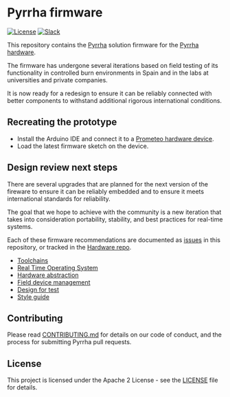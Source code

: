 # Pyrrha firmware

[![License](https://img.shields.io/badge/License-Apache2-blue.svg)](https://www.apache.org/licenses/LICENSE-2.0) [![Slack](https://img.shields.io/static/v1?label=Slack&message=%23prometeo-pyrrha&color=blue)](https://callforcode.org/slack)

This repository contains the [Pyrrha](https://github.com/Pyrrha-Platform/Pyrrha) solution firmware for the [Pyrrha hardware](https://github.com/Pyrrha-Platform/Pyrrha-Hardware).

The firmware has undergone several iterations based on field testing of its functionality in controlled burn environments in Spain and in the labs at universities and private companies.

It is now ready for a redesign to ensure it can be reliably connected with better components to withstand additional rigorous international conditions.

## Recreating the prototype

- Install the Arduino IDE and connect it to a [Prometeo hardware device](https://github.com/Pyrrha-Platform/Pyrrha-Hardware).
- Load the latest firmware sketch on the device.

## Design review next steps

There are several upgrades that are planned for the next version of the fireware to ensure it can be reliably embedded and to ensure it meets international standards for reliability.

The goal that we hope to achieve with the community is a new iteration that takes into consideration portability, stability, and best practices for real-time systems.

Each of these firmware recommendations are documented as [issues](https://github.com/Pyrrha-Platform/Pyrrha-Firmware/issues) in this repository, or tracked in the [Hardware repo](https://github.com/Pyrrha-Platform/Pyrrha-Hardware).

- [Toolchains](https://github.com/Pyrrha-Platform/Pyrrha-Firmware/issues/31)
- [Real Time Operating System](https://github.com/Pyrrha-Platform/Pyrrha-Firmware/issues/30)
- [Hardware abstraction](https://github.com/Pyrrha-Platform/Pyrrha-Firmware/issues/29)
- [Field device management](https://github.com/Pyrrha-Platform/Pyrrha-Firmware/issues/28)
- [Design for test](https://github.com/Pyrrha-Platform/Pyrrha-Firmware/issues/27)
- [Style guide](https://github.com/Pyrrha-Platform/Pyrrha-Firmware/issues/32)

## Contributing

Please read [CONTRIBUTING.md](CONTRIBUTING.md) for details on our code of conduct, and the process for submitting Pyrrha pull requests.

## License

This project is licensed under the Apache 2 License - see the [LICENSE](LICENSE) file for details.

